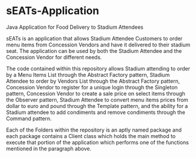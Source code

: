 # sEATs-Application
Java Application for Food Delivery to Stadium Attendees

sEATs is an application that allows Stadium Attendee Customers to order menu items from Concession Vendors and have it delivered to their stadium seat. The application can be used by both the Stadium Attendee and the Concession Vendor for different needs. 

The code contained within this repository allows Stadium attending to order by a Menu Items List through the Abstract Factory pattern, Stadium Attendee to order by Vendors List through the Abstract Factory pattern, Concession Vendor to register for a unique login through the Singleton pattern, Concession Vendor to create a sale price on select items through the Observer pattern, Stadium Attendee to convert menu items prices from dollar to euro and pound through the Template pattern, and the ability for a Stadium attendee to add condiments and remove condiments through the Command pattern.

Each of the Folders within the repository is an aptly named package and each package contains a Client class which holds the main method to execute that portion of the application which performs one of the functions mentioned in the paragraph above.
